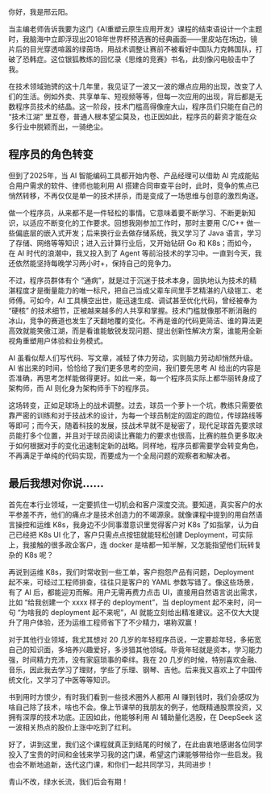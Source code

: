 你好，我是邢云阳。


当主编老师告诉我要为这门《AI重塑云原生应用开发》课程的结束语设计一个主题时，我脑海中立即浮现出2018年世界杯预选赛的经典画面——里皮站在场边，镜片后的目光穿透喧嚣的绿茵场，用战术调整让赛前不被看好中国队力克韩国队，打破了恐韩症。这位银狐教练的回忆录《思维的竞赛》书名，此刻像闪电般击中了我。

在技术领域驰骋的这十几年里，我见证了一波又一波的爆点应用的出现，改变了人们的生活。例如外卖、共享单车、短视频等等，但每一次应用的出现，背后都是无数程序员技术的结晶。这一阶段，技术门槛高得像座大山，程序员们只能在自己的 “技术江湖” 里互卷，普通人根本望尘莫及，也正因如此，程序员的薪资才能在众多行业中脱颖而出，一骑绝尘。


## 程序员的角色转变

但到了2025年，当 AI 智能编码工具都开始内卷、产品经理可以借助 AI 完成能贴合用户需求的软件、律师也能利用 AI 搭建合同审查平台时，此时，竞争的焦点已悄然转移，不再仅仅是单一的技术拼杀，而是变成了一场思维与创意的激烈角逐。

做一个程序员，从来都不是一件轻松的事情。它意味着要不断学习、不断更新知识，以适应不断变化的工作要求。回想我刚参加工作时，那时主要用 C/C++ 做一些偏底层的嵌入式开发；后来换行业去做存储系统，我又学习了 Java 语言，学习了存储、网络等等知识；进入云计算行业后，又开始钻研 Go 和 K8s；而如今，在 AI 时代的浪潮中，我又投入到了 Agent 等前沿技术的学习中。一直到今天，我还依然能坚持每晚学习两小时+，保持自己的竞争力。


不过，程序员群体有个 “通病”，就是过于沉迷于技术本身，固执地认为技术的精湛程度才是衡量能力的唯一标尺，把自己当成父辈车间里手艺精湛的八级钳工、老师傅。可如今，AI 工具横空出世，能迅速生成、调试甚至优化代码，曾经被奉为 “硬核” 的技术细节，正被越来越多的人共享和掌握。技术门槛就像那不断消融的冰山，竞争的赛道也发生了天翻地覆的变化。不再是谁的代码更简洁、谁的算法更高效就能笑傲江湖，而是看谁能敏锐发现问题、提出创新性解决方案，谁能用全新视角重塑用户体验和业务模式。


AI 虽看似帮人们写代码、写文章，减轻了体力劳动，实则脑力劳动却悄然升级。AI 省出来的时间，恰恰给了我们更多思考的空间，我们要先思考 AI 给出的内容是否准确，再思考怎样能做得更好。如此一来，每一个程序员实际上都华丽转身成了架构师，而 AI 则化身为架构师手下的程序员。


这场转变，正如足球场上的战术调整。过去，球员一个萝卜一个坑，教练只需要依靠严密的训练和对于技战术的设计，为每一个球员制定的固定的跑位，传球路线等等即可；而今天，随着科技的发展，技战术早就不是秘密了，现代足球首先要求球员能打多个位置，并且对于球员阅读比赛能力的要求也很高，比赛的胜负更多取决于如何根据对手的变化迅速制定新的战略。同样地，程序员都需要学会转变角色，不再满足于单纯的代码实现，而要成为一个全局问题的观察者和解决者。


## 最后我想对你说……


首先在本行业领域，一定要抓住一切机会和客户深度交流。要知道，真实客户的水平参差不齐，他们的痛点才是技术创造力的不竭源泉。就像课程中提到的用自然语言操控和运维 K8s，我身边不少同事潜意识里觉得客户对 K8s 了如指掌，认为自己已经把 K8s UI 化了，客户只需点点按钮就能轻松创建 Deployment，可实际上，我接触的很多政企客户，连 docker 是啥都一知半解，又怎能指望他们玩转复杂的 K8s 呢？


再说到运维 K8s，我们时常收到一些工单，客户抱怨产品有问题，Deployment 起不来，可经过工程师排查，往往只是客户的 YAML 参数写错了。像这些场景，有了 AI 后，都能迎刃而解。用户无需再费力点击 UI，直接用自然语言说出需求，比如 “给我创建一个 xxxx 样子的 deployment”，当 deployment 起不来时，问一句 “为啥我的 deployment 起不来呢”，AI 就能立刻给出精准建议。这不仅大大提升了用户体验，还为运维工程师省下了不少精力，堪称双赢！


对于其他行业领域，我尤其想对 20 几岁的年轻程序员说，一定要趁年轻，多拓宽自己的知识面，多培养兴趣爱好，多涉猎其他领域。毕竟年轻就是资本，学习能力强，时间精力充沛，没有家庭琐事的牵绊。我在 20 几岁的时候，特别喜欢金融、音乐，因此我去学习了理财，学些了乐理、钢琴、吉他。后来我又喜欢上了中国传统文化，又学习了中医等等知识。

书到用时方恨少，有时我们看到一些技术圈外人都用 AI 赚到钱时，我们会感叹为啥自己除了技术，啥也不会。像上节课举的我朋友的例子，他既精通股票投资，又拥有深厚的技术功底。正因如此，他能够利用 AI 辅助量化选股，在 DeepSeek 这一波相关热点的股价上涨中吃到了红利。


好了，讲到这里，我们这个课程就真正到结尾的时候了，在此由衷地感谢各位同学投入了宝贵的时间和金钱来学习我的这门课，希望这门课能够带给你一些启发。我也会不断地追新，迭代这门课，和你们一起共同学习，共同进步！


青山不改，绿水长流，我们后会有期！

